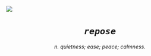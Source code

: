 <img src="https://i.imgur.com/ALg2lUn.png"><br>
<h1 align="center"><i><code>repose</code><i></h1><p align="center"<i>n. quietness; ease; peace; calmness.</i></p>
